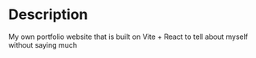 # Description

My own portfolio website that is built on Vite + React to tell about myself without saying much
